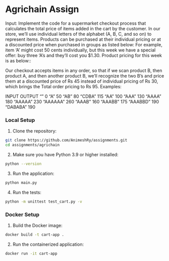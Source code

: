 # Agrichain Assign

Input:
Implement the code for a supermarket checkout process that calculates the total
price of items added in the cart by the customer. In our store, we’ll use individual
letters of the alphabet (A, B, C, and so on) to represent items. Products can be
purchased at their individual pricing or at a discounted price when purchased in
groups as listed below: For example, item ‘A’ might cost 50 cents individually, but
this week we have a special offer: buy three ‘A’s and they’ll cost you $1.30. Product
pricing for this week is as below::

Our checkout accepts items in any order, so that if we scan product B, then product
A, and then another product B, we’ll recognize the two B’s and price them at a
discounted price of Rs 45 instead of individual pricing of Rs 30, which brings the
Total order pricing to Rs 95.
Examples:

INPUT OUTPUT
“” 0
“A” 50
“AB” 80
“CDBA” 115
“AA” 100
“AAA” 130
“AAAA” 180
“AAAAA” 230
“AAAAAA” 260
“AAAB” 160
“AAABB” 175
“AAABBD” 190
“DABABA” 190


### Local Setup

1. Clone the repository:
```bash
git clone https://github.com/AnimeshRy/assignments.git
cd assignments/agrichain
```

2. Make sure you have Python 3.9 or higher installed:
```bash
python --version
```

3. Run the application:
```bash
python main.py
```

4. Run the tests:
```bash
python -m unittest test_cart.py -v
```

### Docker Setup

1. Build the Docker image:
```bash
docker build -t cart-app .
```
2. Run the containerized application:
```bash
docker run -it cart-app
```
